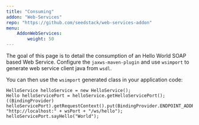 ```yaml
---
title: "Consuming"
addon: "Web-Services"
repo: "https://github.com/seedstack/web-services-addon"
menu:
    AddonWebServices:
        weight: 50
---
```


The goal of this page is to detail the consumption of an Hello World SOAP based Web Service. Configure the `jaxws-maven-plugin`
and use `wsimport` to generate web service client java from `wsdl`.

You can then use the `wsimport` generated class in your application code:

```
HelloService helloService = new HelloService();
Hello helloServicePort = helloService.getHelloServicePort();
((BindingProvider) helloServicePort).getRequestContext().put(BindingProvider.ENDPOINT_ADDRESS_PROPERTY, "http://localhost:" + wsPort + "/ws/hello");
helloServicePort.sayHello("World");
```

